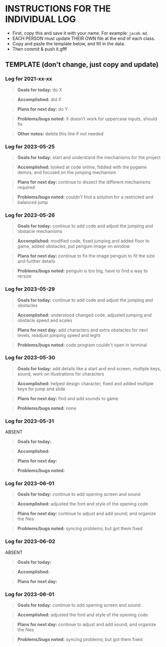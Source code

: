 # INSTRUCTIONS FOR THE INDIVIDUAL LOG
* First, copy this and save it with your name. For example: `jacob.md`.
* EACH PERSON must update THEIR OWN file at the end of each class.
* Copy and paste the template below, and fill in the data.
* Then commit & push it.gfff

## TEMPLATE (don't change, just copy and update)

### Log for 2021-xx-xx

> **Goals for today:** do X

> **Accomplished:** did X

> **Plans for next day:** do Y

> **Problems/bugs noted:** X doesn't work for uppercase inputs, should fix

> **Other notes:** delete this line if not needed

### Log for 2023-05-25

> **Goals for today:** start and understand the mechanisms for the project

> **Accomplished:** looked at code online, fiddled with the pygame demos, and focused on the jumping mechanism 

> **Plans for next day:** continue to dissect the different mechanisms required

> **Problems/bugs noted:** couldn't find a solution for a restricted and balanced jump

### Log for 2023-05-26

> **Goals for today:** continue to add code and adjust the jumping and obstacle mechanisms

> **Accomplished:** modified code, fixed jumping and added floor to game, added obstacles, put penguin image on window 

> **Plans for next day:** continue to fix the image penguin to fit the size and further details

> **Problems/bugs noted:** penguin is too big, have to find a way to rersize

### Log for 2023-05-29

> **Goals for today:** continue to add code and adjust the jumping and obstacles

> **Accomplished:** understood changed code, adjusted jumping and obstacle speed and scales

> **Plans for next day:** add characters and extra obstacles for next levels, readjust jumping speed and ieght

> **Problems/bugs noted:** code program couldn't open in terminal

### Log for 2023-05-30

> **Goals for today:** add details like a start and end screen, multiple keys, sound, work on illustrations for characters

> **Accomplished:** helped design character, fixed and added multiple keys for jump and slide

> **Plans for next day:** find and add sounds to game

> **Problems/bugs noted:** none

### Log for 2023-05-31
ABSENT
> **Goals for today:** 

> **Accomplished:** 

> **Plans for next day:** 

> **Problems/bugs noted:** 

### Log for 2023-06-01

> **Goals for today:** continue to add opening screen and sound

> **Accomplished:** adjusted the font and style of the opening code

> **Plans for next day:** continue to adjust and add sound; and organize the files

> **Problems/bugs noted:** syncing problems; but got them fixed

### Log for 2023-06-02
ABSENT
> **Goals for today:** 

> **Accomplished:** 

> **Plans for next day:** 

### Log for 2023-06-01

> **Goals for today:** continue to add opening screen and sound

> **Accomplished:** adjusted the font and style of the opening code

> **Plans for next day:** continue to adjust and add sound; and organize the files

> **Problems/bugs noted:** syncing problems; but got them fixed


